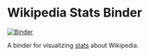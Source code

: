 # Wikipedia Stats Binder

[![Binder](http://mybinder.org/badge.svg)](http://mybinder.org:/repo/staeiou/wiki-stat-notebooks)

A binder for visualizing [stats](https://stats.wikimedia.org/) about Wikipedia.

